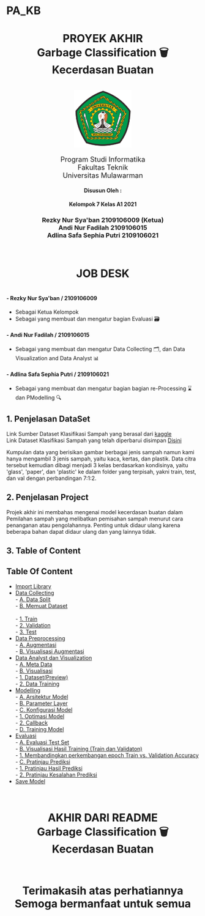 # PA_KB
<div align="center">
    <h1>PROYEK AKHIR<br><b>Garbage Classification 🗑️</b><br><b>Kecerdasan Buatan</b></h1><br>
    <div>
        <a>
            <img src="Images/unmul.png" height="150">
        </a>
        <div align="center">
            <p style="font-size: 18px;">
                Program Studi Informatika<br>
                Fakultas Teknik<br>
                Universitas Mulawarman
            </p>
        </div>
    </div>
</div>

<div align="center">
    <div>
        <p><h4>Disusun Oleh : </h4></p>
        <p><h4>Kelompok 7 Kelas A1 2021</h4></p>
        <div>
            <p><h3>
                Rezky Nur Sya'ban 2109106009 (Ketua)<br>
                Andi Nur Fadilah 2109106015<br>
                Adlina Safa Sephia Putri 2109106021
            </h3></p>
        </div>
    </div>
</div>
<br>
<div align="center">
<h1>JOB DESK<h1>
</div>

#### - Rezky Nur Sya'ban / 2109106009
- Sebagai Ketua Kelompok
- Sebagai yang membuat dan mengatur bagian Evaluasi 🗃️

#### - Andi Nur Fadilah / 2109106015
- Sebagai yang membuat dan mengatur Data Collecting 🗂️, dan Data Visualization and Data Analyst 📊 

#### - Adlina Safa Sephia Putri / 2109106021
- Sebagai yang membuat dan mengatur bagian bagian re-Processing ⌛ dan PModelling 🔍


## 1. Penjelasan DataSet
Link Sumber Dataset Klasifikasi Sampah yang berasal dari [kaggle](https://www.kaggle.com/datasets/asdasdasasdas/garbage-classification/code)<br> 
Link Dataset Klasifikasi Sampah yang telah diperbarui disimpan [Disini](https://drive.google.com/drive/folders/19n4_o_hunrj9GS1fPXFMMBPSwbEmhI7G?usp=sharing)<br>

Kumpulan data yang berisikan gambar berbagai jenis sampah namun kami hanya mengambil 3 jenis sampah, yaitu kaca, kertas, dan plastik. Data citra tersebut kemudian dibagi menjadi 3 kelas berdasarkan kondisinya, yaitu 'glass', 'paper', dan 'plastic' ke dalam folder yang terpisah, yakni train, test, dan val dengan perbandingan 7:1:2.

<!-- Tiap-tiap gambar berukuran 227 x 227 pixel dengan penggunaan warna RGB.  -->

<!-- Dataset dibagi menjadi berberapa Direktori atau Folder, dimana sistem akan mengenali atau klasifikasi mana gambar yang merupakan 'kaca', 'kertas', dan 'plastik'. -->

## 2. Penjelasan Project
Projek akhir ini membahas mengenai model kecerdasan buatan dalam Pemilahan sampah yang melibatkan pemisahan sampah menurut cara penanganan atau pengolahannya. Penting untuk didaur ulang karena beberapa bahan dapat didaur ulang dan yang lainnya tidak.



## 3. Table of Content
## Table Of Content
- [Import Library](#import)<br>
- [Data Collecting](#data-collecting)<br>
       - [A. Data Split](#data-split)<br>
       - [B. Memuat Dataset](#memuat-dataset)<br><br>
                - [1. Train](#train)<br>
                - [2. Validation](#validation)<br>
                - [3. Test](#test)<br>
- [Data Preprocessing](#data-preprocessing)<br>
       - [A. Augmentasi](#augmentasi)<br>
       - [B. Visualisasi Augmentasi](#visualisasi-augmentasi)<br>
- [Data Analyst dan Visualization](#visualisasi-data)<br>
       - [A. Meta Data](#meta-data)<br>
       - [B. Visualisasi](#visualisasi)<br>
                - [1. Dataset(Preview)](#preview)<br>
                - [2. Data Training](#train-validation-test)<br>
- [Modelling](#modelling)<br>
       - [A. Arsitektur Model](#arsitektur-model)<br>
       - [B. Parameter Layer](#parameter-layer)<br>
       - [C. Konfigurasi Model](#konfigurasi-model)<br>
                - [1. Optimasi Model](#optimasi-model)<br>
                - [2. Callback](#callback)<br>
       - [D. Training Model](#training-model)<br>
- [Evaluasi](#evaluasi)<br>
       - [A. Evaluasi Test Set](#test-set)<br>
       - [B. Visualisasi Hasil Training (Train dan Validaton)](#accuracy)<br>
                - [1. Membandingkan perkembangan epoch Train vs. Validation Accuracy](#train-epoch)<br>
       - [C. Pratinjau Prediksi](#prediksi)<br>
                - [1. Pratinjau Hasil Prediksi](#hasil-prediksi)<br>
                - [2. Pratinjau Kesalahan Prediksi](#hasil-prediksi-salah)<br>
- [Save Model](#save)


<!-- - Data Collecting <br>
A. Train <br>
B. Validation <br>
C. Test <br>
<br>

- Data Preprocessing <br>
A. Augmentasi <br>
B. Visualisasi Augmentasi<br>
<br>

- Data Analisis dan Visualisasi <br>
A. Meta Data <br>
B. Visualisasi<br>
<br>

- DATA MODELLING <br>
A. Callback <br>
B. Optimasi Model <br>
C. Fitting Training Model <br>
<br>

- EVALUASI <br>
A. Membandingkan perkembangan epoch <br>
B. Pratinjau Hasil Prediksi :  <br>
  - Visualisasi Gambar yang Diprediksi Benar <br>
  - Visualisasi Gambar yang Diprediksi Salah <br>
<br> -->

<br>
<div align="center">
<h1>AKHIR DARI README<br><b>Garbage Classification 🗑️</b><br><b>Kecerdasan Buatan</b></h1><br>
</div>
<div align="center">
<h1>Terimakasih atas perhatiannya<br><b>Semoga bermanfaat untuk semua<h1><br>
</div>
